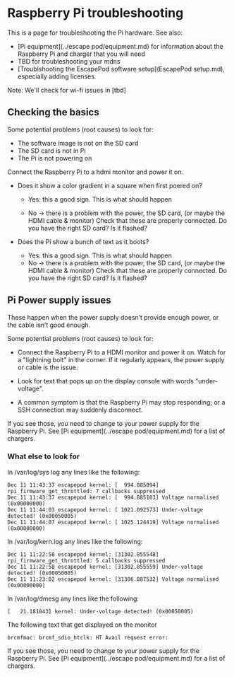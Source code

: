 #  Raspberry Pi troubleshooting

This is a page for troubleshooting the Pi hardware.
See also:

* [Pi equipment](../escape pod/equipment.md) for information about the Raspberry Pi
  and charger that you will need
* TBD for troubleshooting your mdns
* [Troublshooting the EscapePod software setup](EscapePod setup.md), especially adding licenses.

Note: We'll check for wi-fi issues in [tbd]


## Checking the basics

Some potential problems (root causes) to look for:

* The software image is not on the SD card
* The SD card is not in Pi
* The Pi is not  powering on

Connect the Raspberry Pi to a hdmi monitor and power it on.

- Does it show a color gradient in a square when first poered on?

    - Yes: this a good sign.  This is what should happen

    - No -> there is a problem with the power, the SD card, (or maybe the HDMI cable & monitor)
      Check that these are properly connected.  Do you have the right SD card?  Is it flashed?

- Does the Pi show a bunch of text as it boots?

    - Yes: this a good sign.  This is what should happen
    - No -> there is a problem with the power, the SD card, (or maybe the HDMI cable & monitor)
      Check that these are properly connected.  Do you have the right SD card?  Is it flashed?


## Pi Power supply issues

These happen when the power supply doesn’t provide enough power, or the cable
isn’t good enough.

Some potential problems (root causes) to look for:

* Connect the Raspberry Pi to a HDMI monitor and power it on.  Watch for a
 "lightning bolt" in the corner.   If it regularly appears, the power supply or
 cable is the issue.

* Look for text that pops up on the display console with words "under-voltage".

* A common symptom is that the Raspberry Pi may stop responding; or a SSH
 connection may suddenly disconnect.

If you see those, you need to change to your power supply for the Raspberry Pi. See
[Pi equipment](../escape pod/equipment.md) for a list of chargers.

### What else to look for

In /var/log/sys log any lines like the following:

    Dec 11 11:43:37 escapepod kernel: [  994.885094] rpi_firmware_get_throttled: 7 callbacks suppressed
    Dec 11 11:43:37 escapepod kernel: [  994.885103] Voltage normalised (0x00000000)
    Dec 11 11:44:03 escapepod kernel: [ 1021.092573] Under-voltage detected! (0x00050005)
    Dec 11 11:44:07 escapepod kernel: [ 1025.124419] Voltage normalised (0x00000000)

In /var/log/kern.log any lines like the following:

    Dec 11 11:22:58 escapepod kernel: [31302.855548] rpi_firmware_get_throttled: 5 callbacks suppressed
    Dec 11 11:22:58 escapepod kernel: [31302.855559] Under-voltage detected! (0x00050005)
    Dec 11 11:23:02 escapepod kernel: [31306.887532] Voltage normalised (0x00000000)

In /var/log/dmesg any lines like the following:

    [   21.181843] kernel: Under-voltage detected! (0x00050005)

The following text that get displayed on the monitor

    brcmfmac: brcmf_sdio_htclk: HT Avail request error:

If you see those, you need to change to your power supply for the Raspberry Pi. See
[Pi equipment](../escape pod/equipment.md) for a list of chargers.
